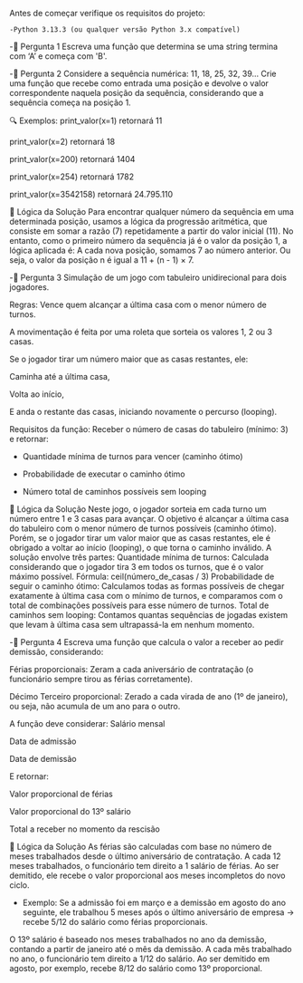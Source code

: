Antes de começar verifique os requisitos do projeto:
```
-Python 3.13.3 (ou qualquer versão Python 3.x compatível)

```




-🧪 Pergunta 1
Escreva uma função que determina se uma string termina com ‘A’ e começa com 'B'.<br>

-📐 Pergunta 2
Considere a sequência numérica:
11, 18, 25, 32, 39...
Crie uma função que recebe como entrada uma posição e devolve o valor correspondente naquela posição da sequência, considerando que a sequência começa na posição 1.

🔍 Exemplos:
print_valor(x=1) retornará 11

print_valor(x=2) retornará 18

print_valor(x=200) retornará 1404

print_valor(x=254) retornará 1782

print_valor(x=3542158) retornará 24.795.110
<br>


🧠 Lógica da Solução
Para encontrar qualquer número da sequência em uma determinada posição, usamos a lógica da progressão aritmética, que consiste em somar a razão (7) repetidamente a partir do valor inicial (11).
No entanto, como o primeiro número da sequência já é o valor da posição 1, a lógica aplicada é:
A cada nova posição, somamos 7 ao número anterior.
Ou seja, o valor da posição n é igual a 11 + (n - 1) × 7.




-🎲 Pergunta 3
Simulação de um jogo com tabuleiro unidirecional para dois jogadores.

Regras:
Vence quem alcançar a última casa com o menor número de turnos.

A movimentação é feita por uma roleta que sorteia os valores 1, 2 ou 3 casas.

Se o jogador tirar um número maior que as casas restantes, ele:

Caminha até a última casa,

Volta ao início,

E anda o restante das casas, iniciando novamente o percurso (looping).

Requisitos da função:
Receber o número de casas do tabuleiro (mínimo: 3) e retornar:

* Quantidade mínima de turnos para vencer (caminho ótimo)

* Probabilidade de executar o caminho ótimo

* Número total de caminhos possíveis sem looping

🧠 Lógica da Solução
Neste jogo, o jogador sorteia em cada turno um número entre 1 e 3 casas para avançar. O objetivo é alcançar a última casa do tabuleiro com o menor número de turnos possíveis (caminho ótimo).
Porém, se o jogador tirar um valor maior que as casas restantes, ele é obrigado a voltar ao início (looping), o que torna o caminho inválido.
A solução envolve três partes:
Quantidade mínima de turnos:
Calculada considerando que o jogador tira 3 em todos os turnos, que é o valor máximo possível.
Fórmula: ceil(número_de_casas / 3)
Probabilidade de seguir o caminho ótimo:
Calculamos todas as formas possíveis de chegar exatamente à última casa com o mínimo de turnos, e comparamos com o total de combinações possíveis para esse número de turnos.
Total de caminhos sem looping:
Contamos quantas sequências de jogadas existem que levam à última casa sem ultrapassá-la em nenhum momento.



-💼 Pergunta 4
Escreva uma função que calcula o valor a receber ao pedir demissão, considerando:

Férias proporcionais:
Zeram a cada aniversário de contratação (o funcionário sempre tirou as férias corretamente).

Décimo Terceiro proporcional:
Zerado a cada virada de ano (1º de janeiro), ou seja, não acumula de um ano para o outro.

A função deve considerar:
Salário mensal

Data de admissão

Data de demissão

E retornar:

Valor proporcional de férias

Valor proporcional do 13º salário

Total a receber no momento da rescisão



🧠 Lógica da Solução
As férias são calculadas com base no número de meses trabalhados desde o último aniversário de contratação.
A cada 12 meses trabalhados, o funcionário tem direito a 1 salário de férias.
Ao ser demitido, ele recebe o valor proporcional aos meses incompletos do novo ciclo.

* Exemplo:
Se a admissão foi em março e a demissão em agosto do ano seguinte, ele trabalhou 5 meses após o último aniversário de empresa → recebe 5/12 do salário como férias proporcionais.


O 13º salário é baseado nos meses trabalhados no ano da demissão, contando a partir de janeiro até o mês da demissão.
A cada mês trabalhado no ano, o funcionário tem direito a 1/12 do salário.
Ao ser demitido em agosto, por exemplo, recebe 8/12 do salário como 13º proporcional.
